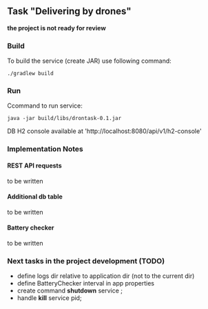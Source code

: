 ## Task "Delivering by drones"
**the project is not ready for review**
### Build
To build the service (create JAR) use following command:
```
./gradlew build
```
### Run
Ccommand to run service:
```
java -jar build/libs/drontask-0.1.jar
```
DB H2 console available at 'http://localhost:8080/api/v1/h2-console'  
### Implementation Notes
#### REST API requests
to be written
#### Additional db table
to be written
#### Battery checker
to be written

### Next tasks in the project development (TODO)
- define logs dir relative to application dir (not to the current dir)
- define BatteryChecker interval in app properties
- create command **shutdown** service ;
- handle **kill** service pid;
